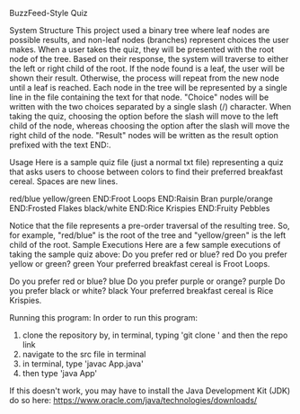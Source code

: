 BuzzFeed-Style Quiz

System Structure
This project used a binary tree where leaf nodes are possible results, and non-leaf nodes (branches) represent choices the user makes.
When a user takes the quiz, they will be presented with the root node of the tree. Based on their response, the system will traverse to either the left or right child of the root. If the node found is a leaf, the user will be shown their result. Otherwise, the process will repeat from the new node until a leaf is reached.
Each node in the tree will be represented by a single line in the file containing the text for that node.
"Choice" nodes will be written with the two choices separated by a single slash (/) character. When taking the quiz, choosing the option before the slash will move to the left child of the node, whereas choosing the option after the slash will move the right child of the node.
"Result" nodes will be written as the result option prefixed with the text END:.

Usage
Here is a sample quiz file (just a normal txt file) representing a quiz that asks users to choose between colors to find their preferred breakfast cereal. Spaces are new lines.

red/blue
yellow/green
END:Froot Loops
END:Raisin Bran
purple/orange
END:Frosted Flakes
black/white
END:Rice Krispies
END:Fruity Pebbles

Notice that the file represents a pre-order traversal of the resulting tree. So, for example, "red/blue" is the root of the tree and "yellow/green" is the left child of the root.
Sample Executions
Here are a few sample executions of taking the sample quiz above:
Do you prefer red or blue? red
Do you prefer yellow or green? green
Your preferred breakfast cereal is Froot Loops.

Do you prefer red or blue? blue
Do you prefer purple or orange? purple
Do you prefer black or white? black
Your preferred breakfast cereal is Rice Krispies.

Running this program:
In order to run this program:
1. clone the repository by, in terminal, typing 'git clone ' and then the repo link
2. navigate to the src file in terminal 
3. in terminal, type 'javac App.java'
4. then type 'java App'

If this doesn't work, you may have to install the Java Development Kit (JDK) do so here: https://www.oracle.com/java/technologies/downloads/
